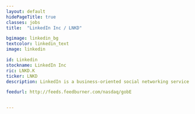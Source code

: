 ```yaml
---
layout: default
hidePageTitle: true
classes: jobs
title:  "LinkedIn Inc / LNKD"

bgimage: linkedin_bg
textcolor: linkedin_text
image: linkedin

id: Linkedin
stockname: LinkedIn Inc
ric: LNKD.K
ticker: LNKD
description: LinkedIn is a business-oriented social networking service. Founded in December 2002 and launched on May 5, 2003, it is mainly used for professional networking. In 2006, LinkedIn increased to 20 million members. As of March 2015, LinkedIn reports more than 364 million acquired users in more than 200 countries and territories.

feedurl: http://feeds.feedburner.com/nasdaq/gobE


---
```


